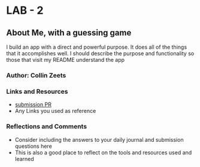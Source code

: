 # LAB - 2

## About Me, with a guessing game

I build an app with a direct and powerful purpose. It does all of the things that it accomplishes well. I should describe the purpose and functionality so those that visit my README understand the app

### Author: Collin Zeets

### Links and Resources
* [submission PR](http://xyz.com)
* Any Links you used as reference

### Reflections and Comments
* Consider including the answers to your daily journal and submission questions here
* This is also a good place to reflect on the tools and resources used and learned